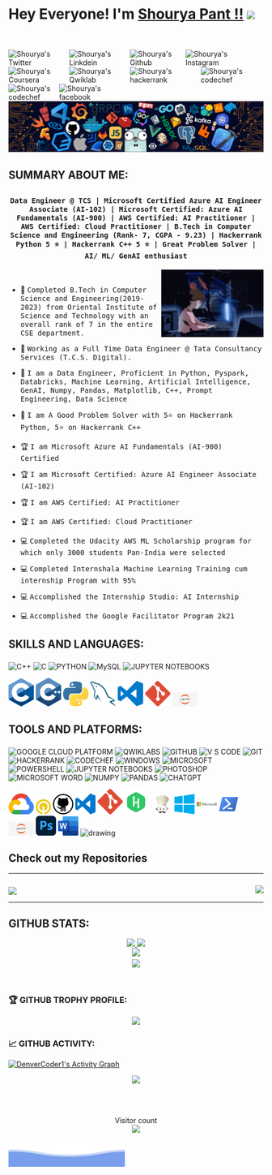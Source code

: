 # Hey Everyone! I'm [Shourya Pant !!](https://github.com/ShouryaPant) <img src="https://github.com/himanshusharma89/himanshusharma89/blob/master/Hi.gif" width="25px">
<br><br>
<a href="https://twitter.com/ShouryaPant">
  <img align="left" alt="Shourya's Twitter" width="120px" src="https://img.shields.io/badge/Twitter-1DA1F2?style=for-the-badge&logo=Twitter&logoColor=white" />
</a>
<a href="https://www.linkedin.com/in/shouryapant/">
  <img align="left" alt="Shourya's Linkdein" width="120px" src="https://img.shields.io/badge/Linkedin-0A66C2?style=for-the-badge&logo=Linkedin&logoColor=white" />
</a>
<a href="https://github.com/ShouryaPant">
  <img align="left" alt="Shourya's Github" width="110px" src="https://img.shields.io/badge/Github-181717?style=for-the-badge&logo=Github&logoColor=white" />
</a>
<a href="https://www.instagram.com/shouryapant/?hl=en">
  <img align="left" alt="Shourya's Instagram" width="130px" src="https://img.shields.io/badge/Instagram-E4405F?style=for-the-badge&logo=instagram&logoColor=white" />
</a>
<a href="https://www.coursera.org/user/18121547ce0d3f872fdbf359f5c31c1f">
  <img align="left" alt="Shourya's Coursera" width="120px" src="https://img.shields.io/badge/Coursera-0056D2?style=for-the-badge&logo=Coursera&logoColor=white" />
</a>
<br><br>
<a href="https://www.qwiklabs.com/public_profiles/ee26a2cf-790b-46cb-8e43-0a4f2cc54d31">
  <img align="left" alt="Shourya's Qwiklab" width="120px" src="https://img.shields.io/badge/Qwiklabs-F5CD0E?style=for-the-badge&logo=Qwiklabs&logoColor=black" />
</a>
<a href="https://www.hackerrank.com/ShouryaPant">
  <img align="left" alt="Shourya's hackerrank" width="140px" src="https://img.shields.io/badge/HackerRank-2EC866?style=for-the-badge&logo=HackerRank&logoColor=black" />
</a>
<a href="https://www.codechef.com/users/shouryapant">
  <img align="left" alt="Shourya's codechef" width="120px" src="https://img.shields.io/badge/Codechef-5B4638?style=for-the-badge&logo=CodeChef&logoColor=white" />
</a>
<a href="mailto:shouryapant2@gmail.com">
  <img align="left" alt="Shourya's codechef" width="100px" src="https://img.shields.io/badge/Gmail-EA4335?style=for-the-badge&logo=Gmail&logoColor=white" />
</a>
<a href="https://m.facebook.com/shourya.pant">
  <img align="left" alt="Shourya's facebook" width="120px" src="https://img.shields.io/badge/Facebook-1877F2?style=for-the-badge&logo=facebook&logoColor=white" />
</a>

<br><br>
![](https://github.com/ShouryaPant/ShouryaPant/blob/main/header_.png)

## SUMMARY ABOUT ME:

## <p align="center"><h4 align="center"><samp> Data Engineer @ TCS | Microsoft Certified Azure AI Engineer Associate (AI-102) | Microsoft Certified: Azure AI Fundamentals (AI-900) | AWS Certified: AI Practitioner | AWS Certified: Cloud Practitioner | B.Tech in Computer Science and Engineering (Rank- 7, CGPA - 9.23) | Hackerrank Python 5 ⭐ | Hackerrank C++ 5 ⭐ | Great Problem Solver | AI/ ML/ GenAI enthusiast </samp></h4></p>
<div>
<img align="right" src="https://github.com/ShouryaPant/ShouryaPant/blob/main/programming.gif" width="40%"/>
  <br>  
  
- 👷 <samp> Completed B.Tech in Computer Science and Engineering(2019-2023) from Oriental Institute of Science and Technology with an overall rank of 7 in the entire CSE department.
  
- 💼 <samp>Working as a Full Time Data Engineer @ Tata Consultancy Services (T.C.S. Digital).
  
- 💬 <samp>I am a Data Engineer, Proficient in Python, Pyspark, Databricks, Machine Learning, Artificial Intelligence, GenAI, Numpy, Pandas, Matplotlib, C++, Prompt Engineering, Data Science
  
- 🤔 <samp>I am A Good Problem Solver with 5⭐ on Hackerrank Python, 5⭐ on Hackerrank C++ 
  
- 🏆 <samp> I am Microsoft Azure AI Fundamentals (AI-900) Certified

- 🏆 <samp> I am Microsoft Certified: Azure AI Engineer Associate (AI-102)

- 🏆 <samp> I am AWS Certified: AI Practitioner

- 🏆 <samp> I am AWS Certified: Cloud Practitioner

- 💻 <samp> Completed the Udacity AWS ML Scholarship program for which only 3000 students Pan-India were selected

- 💻 <samp> Completed Internshala Machine Learning Training cum internship Program with 95%

- 💻 <samp> Accomplished the Internship Studio: AI Internship

- 💻 <samp> Accomplished the Google Facilitator Program 2k21
  
</div>
  
## SKILLS AND LANGUAGES:
  
<h3><b><samp></samp></b></h3>
  
![C++](https://img.shields.io/badge/C%2B%2B-00599C?style=for-the-badge&logo=c%2B%2B&logoColor=white)
![C](https://img.shields.io/badge/C-00599C?style=for-the-badge&logo=c&logoColor=white)
![PYTHON](https://img.shields.io/badge/Python-FFD43B?style=for-the-badge&logo=python&logoColor=darkgreen)
![MySQL](https://img.shields.io/badge/MySQL-00000F?style=for-the-badge&logo=mysql&logoColor=white)
![JUPYTER NOTEBOOKS](https://img.shields.io/badge/Jupyter-F37626.svg?&style=for-the-badge&logo=Jupyter&logoColor=white)
  
<span>
<img src="https://github.com/ShouryaPant/ShouryaPant/blob/main/images/c%20Programming.png" alt="drawing" width="50"/>
<img src="https://github.com/ShouryaPant/ShouryaPant/blob/main/images/c%2B%2B.svg" alt="drawing" width="50"/>
<img src="https://github.com/ShouryaPant/ShouryaPant/blob/main/images/python-5.svg" alt="drawing" width="50"/>
<img src="https://github.com/ShouryaPant/ShouryaPant/blob/main/images/mysql-6.svg" alt="drawing" width="50"/>
<img src="https://github.com/ShouryaPant/ShouryaPant/blob/main/images/visual-studio-code.svg" alt="drawing" width="50"/>
<img src="https://github.com/ShouryaPant/ShouryaPant/blob/main/images/git-icon.svg" alt="drawing" width="50"/>
<img src="https://github.com/ShouryaPant/ShouryaPant/blob/main/images/Jupyter-%20Notebooks.png" alt="drawing" width="50"/>
</span>

## TOOLS AND PLATFORMS:
  
<h3><b><samp></samp></b></h3>
  
![GOOGLE CLOUD PLATFORM](https://img.shields.io/badge/Google_Cloud-4285F4?style=for-the-badge&logo=google-cloud&logoColor=white)
![QWIKLABS](https://img.shields.io/badge/Qwiklabs-F5CD0E?style=for-the-badge&logo=Qwiklabs&logoColor=black)
![GITHUB](https://img.shields.io/badge/Github-181717?style=for-the-badge&logo=Github&logoColor=white)
![V S CODE](https://img.shields.io/badge/Visual_Studio_Code-0078D4?style=for-the-badge&logo=visual%20studio%20code&logoColor=white)
![GIT](https://img.shields.io/badge/Git-F05032?style=for-the-badge&logo=git&logoColor=white)
![HACKERRANK](https://img.shields.io/badge/-Hackerrank-2EC866?style=for-the-badge&logo=HackerRank&logoColor=white)
![CODECHEF](https://img.shields.io/badge/-CodeChef-5B4638?style=for-the-badge&logo=CodeChef&logoColor=white)
![WINDOWS](https://img.shields.io/badge/Windows-0078D6?style=for-the-badge&logo=windows&logoColor=white)
![MICROSOFT](https://img.shields.io/badge/Microsoft-666666?style=for-the-badge&logo=microsoft&logoColor=white)
![POWERSHELL](https://img.shields.io/badge/PowerShell-5391FE?style=for-the-badge&logo=PowerShell&logoColor=white)
![JUPYTER NOTEBOOKS](https://img.shields.io/badge/Jupyter-F37626.svg?&style=for-the-badge&logo=Jupyter&logoColor=white)
![PHOTOSHOP](https://img.shields.io/badge/Adobe%20Photoshop-31A8FF?style=for-the-badge&logo=Adobe%20Photoshop&logoColor=black)
![MICROSOFT WORD](https://img.shields.io/badge/Microsoft_Word-2B579A?style=for-the-badge&logo=microsoft-word&logoColor=white)
![NUMPY](https://img.shields.io/badge/numpy-%23013243.svg?style=for-the-badge&logo=numpy&logoColor=white)
![PANDAS](https://img.shields.io/badge/pandas-%23150458.svg?style=for-the-badge&logo=pandas&logoColor=white)
![CHATGPT](https://img.shields.io/badge/ChatGPT-74aa9c?style=for-the-badge&logo=openai&logoColor=white)
  
<span>
<img src="https://github.com/ShouryaPant/ShouryaPant/blob/main/images/google-cloud-1.svg" alt="drawing" width="50"/>
<img src="https://github.com/ShouryaPant/ShouryaPant/blob/main/images/qwiklabs.png" alt="drawing" width="30"/>
<img src="https://github.com/ShouryaPant/ShouryaPant/blob/main/images/github-icon.svg" alt="drawing" width="40"/>
<img src="https://github.com/ShouryaPant/ShouryaPant/blob/main/images/visual-studio-code.svg" alt="drawing" width="40"/>
<img src="https://github.com/ShouryaPant/ShouryaPant/blob/main/images/git-icon.svg" alt="drawing" width="50"/>
<img src="https://github.com/ShouryaPant/ShouryaPant/blob/main/images/hackerrank.svg" alt="drawing" width="50"/>
<img src="https://github.com/ShouryaPant/ShouryaPant/blob/main/images/codechef%20logo.jpg" alt="drawing" width="40"/>
<img src="https://github.com/ShouryaPant/ShouryaPant/blob/main/images/WINDOWS%20logo.png" alt="drawing" width="40"/>
<img src="https://github.com/ShouryaPant/ShouryaPant/blob/main/images/microsoft-logo.svg" alt="drawing" width="40"/>
<img src="https://github.com/ShouryaPant/ShouryaPant/blob/main/images/PowerShell_5.0_icon.png" alt="drawing" width="40"/>
<img src="https://github.com/ShouryaPant/ShouryaPant/blob/main/images/Jupyter-%20Notebooks.png" alt="drawing" width="50"/>
<img src="https://github.com/ShouryaPant/ShouryaPant/blob/main/images/Photoshop.png" alt="drawing" width="40"/>
<img src="https://github.com/ShouryaPant/ShouryaPant/blob/main/images/ms%20word%20logo.png" alt="drawing" width="40"/>
<img src="(https://camo.githubusercontent.com/5644f88aebe629ef260750a6340cca58707110e7ca5e973649d9f794d72c1f30/68747470733a2f2f696d672e736869656c64732e696f2f62616467652f436861744750542d3734616139633f7374796c653d666f722d7468652d6261646765266c6f676f3d6f70656e6169266c6f676f436f6c6f723d7768697465)" alt="drawing" width="40"/>
</span>

## Check out my Repositories
<hr> 
  
<h3><b><samp></samp></b></h3>
<span>
<a href="https://github.com/ShouryaPant/Hangman-Game">
  <img align="right" src="https://github-readme-stats.vercel.app/api/pin/?username=ShouryaPant&repo=Hangman-Game" />
</a>
<a href="https://github.com/ShouryaPant/Scientific-Calculator">
  <img align="center" src="https://github-readme-stats.vercel.app/api/pin/?username=ShouryaPant&repo=Scientific-Calculator" />
</a>
  </span>
  
<hr>
  
## GITHUB STATS:

<p align="center">
  <a href="https://github.com/ShouryaPant"><span>
    <img height="48%" src="https://github-readme-stats.vercel.app/api?username=ShouryaPant&count_private=true&show_icons=true&theme=radical&&include_all_commits=true"/>
    <img width="48%" src="https://github-readme-streak-stats.herokuapp.com/?user=ShouryaPant&theme=radical" />
   <br>
    <img height="200em"  src="https://github-readme-stats-eight-theta.vercel.app/api/top-langs/?username=ShouryaPant&hide=html,css,javascript,scss&langs_count=8&theme=radical" />
    <br>
    <img align="center" src="https://github-profile-summary-cards.vercel.app/api/cards/profile-details?username=ShouryaPant&theme=dracula" />
    </span></a>
</p>
  
<br>
  
### 🏆 GITHUB TROPHY PROFILE:
  
<p align="center">
<a href="https://github.com/ryo-ma/github-profile-trophy">
  <img width=800 src="https://github-profile-trophy.vercel.app/?username=ShouryaPant&column=8&theme=onedark&no-frame=true&no-bg=true"/>
</a>
</p>
  
### 📈 GITHUB ACTIVITY:
  
  <a href="https://github.com/ShouryaPant/github-readme-activity-graph"><img alt="DenverCoder1's Activity Graph" src="https://activity-graph.herokuapp.com/graph?username=ShouryaPant&bg_color=1F222E&color=F8D866&line=F85D7F&point=FFFFFF&hide_border=true" /></a>
<p align="center">
<a href="https://profile.codersrank.io/user/ShouryaPant"><img width="494px" src="https://cr-ss-service.azurewebsites.net/api/ScreenShot?widget=summary&username=ShouryaPant&layout=horizontal&badges=3&show-avatar=true&min-width=494px&branding=false&style=--bg-color:%23fff;--border:1px%20solid%23e4e2e2;--border-radius:4px;--header-padding:20px;--header-bg-color:%232f80ed;--name-font-size:18px;--name-font-weight:bold;--rank-font-size:14px;--preloader-color:%232f80ed;--badges-padding:20px;--badge-box-shadow:none;--badge-border:1px%20solid%23e4e2e2;--badge-rank-font-size:12px;--badge-location-font-size:12px;--badge-padding:10px;--badge-margin:10px;--badge-icon-size:16px;--badge-technology-font-size:14px;--badge-technology-font-weight:normal)" /></a>
</p>
  
<br>  
  
##
<p align="center"> 
  Visitor count<br>
  <img src="https://profile-counter.glitch.me/ShouryaPant/count.svg" />
</p>
  
![](https://github.com/ShouryaPant/ShouryaPant/blob/main/images/bottom_header.svg)
